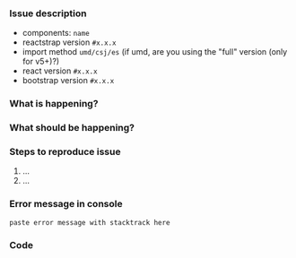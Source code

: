 <!-- The following is part of our issue template, feel free to remove this if it doesn't apply -->
### Issue description

- components: `name`
- reactstrap version `#x.x.x`
- import method `umd/csj/es` (if umd, are you using the "full" version (only for v5+)?)
- react version `#x.x.x`
- bootstrap version `#x.x.x`

### What is happening?

<!-- describe what it is doing -->

### What should be happening?

<!-- describe what you expect it to do. -->

### Steps to reproduce issue

1. ...
2. ...

### Error message in console

```
paste error message with stacktrack here
```

### Code

<!--
Fork a link (for the corresponding version) and update it to demonstrate your issue.
 - v4 (with react 15): issue http://codepen.io/eddywashere/pen/ZOjmkm
 - v5 (with react 16): issue https://codepen.io/TheSharpieOne/pen/GMMPEZ
 
and/or add the code which causes the issue directly here
 -->  

